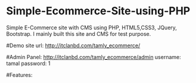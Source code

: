 # Simple-Ecommerce-Site-using-PHP
Simple E-Commerce site with CMS using PHP, HTML5,CSS3, JQuery, Bootstrap. I mainly built this site and CMS for test purpose. 

#Demo site url:
http://itclanbd.com/tamly_ecommerce/

#Admin Panel:
http://itclanbd.com/tamly_ecommerce/admin
username: tamal
password: 1

#Features:

